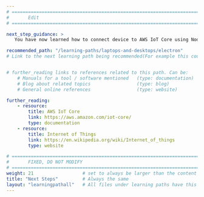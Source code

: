 ```yaml
---
# ================================================================================
#       Edit
# ================================================================================

next_step_guidance: >
   You have now learned how to connect device to AWS IoT Core using Node.js. You can continue learning on how to use web technologies to create desktop applications.

recommended_path: "/learning-paths/laptops-and-desktops/electron"
# Link to the next learning path being recommended(For example this could be /learning-paths/servers-and-cloud-computing/mongodb).


# further_reading links to references related to this path. Can be:
    # Manuals for a tool / software mentioned   (type: documentation)
    # Blog about related topics                 (type: blog)
    # General online references                 (type: website) 

further_reading:
    - resource:
        title: AWS IoT Core
        link: https://aws.amazon.com/iot-core/
        type: documentation
    - resource:
        title: Internet of Things
        link: https://en.wikipedia.org/wiki/Internet_of_things
        type: website

# ================================================================================
#       FIXED, DO NOT MODIFY
# ================================================================================
weight: 21                  # set to always be larger than the content in this path, and one more than 'review'
title: "Next Steps"         # Always the same
layout: "learningpathall"   # All files under learning paths have this same wrapper
---
```

